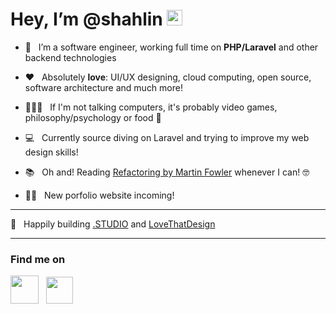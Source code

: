 # Hey, I’m @shahlin <img src="https://media.giphy.com/media/hvRJCLFzcasrR4ia7z/giphy.gif" width="25px">
- 💼 &nbsp;&nbsp;I’m a software engineer, working full time on **PHP/Laravel** and other backend technologies

- ♥️ &nbsp;&nbsp;Absolutely **love**: UI/UX designing, cloud computing, open source, software architecture and much more!

- 🧘🏻‍♂️ &nbsp;&nbsp;If I'm not talking computers, it's probably video games, philosophy/psychology or food 🍔

- 💻 &nbsp;&nbsp;Currently source diving on Laravel and trying to improve my web design skills!

- 📚 &nbsp;&nbsp;Oh and! Reading [Refactoring by Martin Fowler](https://www.goodreads.com/book/show/44719608-refactoring#:~:text=Martin%20Fowler,-4.25&text=This%20eagerly%20awaited%20new%20edition,that%20demonstrate%20refactoring%20without%20classes.) whenever I can! 🤓

- 🕺🏻 &nbsp;&nbsp;New porfolio website incoming!
---
🚀 &nbsp;&nbsp;Happily building [.STUDIO](https://get.lovethatdesign.studio/) and [LoveThatDesign](https://www.lovethatdesign.com)

---

### Find me on
[<img src="https://www.pngkey.com/png/full/6-65108_twitter-circle-logo-transparent-background-twitter-logo.png" width="45px">](https://twitter.com/Shahlin_ibrahim)
&nbsp;&nbsp;[<img src="https://cdn3.iconfinder.com/data/icons/popular-services-brands-vol-2/512/stackoverflow-512.png" width="43px">](https://stackoverflow.com/users/2736770/shahlin-ibrahim)
